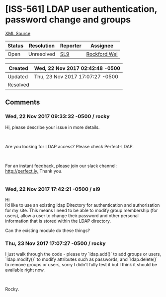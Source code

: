 # [ISS-561] LDAP user authentication, password change and groups 

[XML Source](../xml/ISS-561.xml)
<p></p>





Status|Resolution|Reporter|Assignee
------|----------|--------|--------
Open|Unresolved|[SL9](SL9)|[Rockford Wei]($rocky)





Created|Wed, 22 Nov 2017 02:42:48 -0500
-------|--------------
Updated|Thu, 23 Nov 2017 17:07:27 -0500
Resolved|


## Comments




### Wed, 22 Nov 2017 09:33:32 -0500 / rocky 

<p><p>Hi, please describe your issue in more details.</p>

<p> </p>

<p>Are you looking for LDAP access? Please check Perfect-LDAP.</p>

<p> </p>

<p>For an instant feedback, please join our slack channel: <a href="http://perfect.ly./" class="external-link" rel="nofollow">http://perfect.ly.</a> Thank you.<br/>
 </p></p>


### Wed, 22 Nov 2017 17:42:21 -0500 / sl9 

<p><p>Hi <br/>
I’d like to use an existing ldap Directory for authentication and authorisation for my site. This means I need to be able to modify group membership (for users), allow a user to change their password and other personal information that is stored within the LDAP directory. </p>

<p>Can the existing module do these things?</p></p>


### Thu, 23 Nov 2017 17:07:27 -0500 / rocky 

<p><p>I just walk through the code - please try `ldap.add()` to add groups or users, `ldap.modify()` to modify attributes such as passwords, and `ldap.delete()` to remove groups or users, sorry I didn't fully test it but I think it should be available right now.</p>

<p> </p>

<p>Rocky.<br/>
 </p></p>


